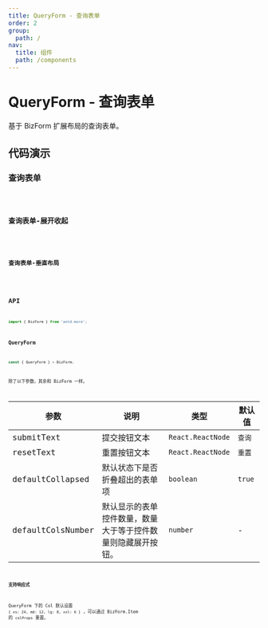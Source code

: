 ```yaml
---
title: QueryForm - 查询表单
order: 2
group:
  path: /
nav:
  title: 组件
  path: /components
---
```


# QueryForm - 查询表单

基于 BizForm 扩展布局的查询表单。

## 代码演示

### 查询表单

<code src='../demos/query-form-1.tsx' />

### 查询表单-展开收起

<code src='../demos/query-form-2.tsx' />

### 查询表单-垂直布局

<code src='../demos/query-form-3.tsx' />

## API

```typescript
import { BizForm } from 'antd-more';
```

### QueryForm

```typescript
const { QueryForm } = BizForm;
```

除了以下参数，其余和 BizForm 一样。

参数 | 说明 | 类型 | 默认值 |
------------- | ------------- | ------------- | ------------- |
submitText  | 提交按钮文本 | `React.ReactNode` | `查询` |
resetText  | 重置按钮文本 | `React.ReactNode` | `重置` |
defaultCollapsed  | 默认状态下是否折叠超出的表单项 | `boolean` | `true` |
defaultColsNumber  | 默认显示的表单控件数量，数量大于等于控件数量则隐藏展开按钮。 | `number` | - |

#### 支持响应式

QueryForm 下的 Col 默认设置 `{ xs: 24, md: 12, lg: 8, xxl: 6 }` ，可以通过 BizForm.Item 的 `colProps` 重置。
